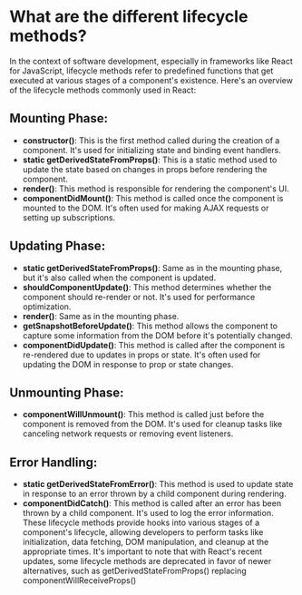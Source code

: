 # What are the different lifecycle methods?
In the context of software development, especially in frameworks like React for JavaScript, lifecycle methods refer to predefined functions that get executed at various stages of a component's existence. Here's an overview of the lifecycle methods commonly used in React:

## Mounting Phase:
 - **constructor()**: 
   This is the first method called during the creation of a component. It's used for initializing state and binding event handlers.
 - **static getDerivedStateFromProps()**: 
This is a static method used to update the state based on changes in props before rendering the component.
- **render()**:
This method is responsible for rendering the component's UI.
- **componentDidMount()**: This method is called once the component is mounted to the DOM. It's often used for making AJAX requests or setting up subscriptions.
## Updating Phase:
 - **static getDerivedStateFromProps()**: Same as in the mounting phase, but it's also called when the component is updated.
 - **shouldComponentUpdate()**: This method determines whether the component should re-render or not. It's used for performance optimization.
 - **render()**: Same as in the mounting phase.
 - **getSnapshotBeforeUpdate()**: This method allows the component to capture some information from the DOM before it's potentially changed.
 - **componentDidUpdate()**: This method is called after the component is re-rendered due to updates in props or state. It's often used for updating the DOM in response to prop or state changes.
## Unmounting Phase:
 - **componentWillUnmount()**: This method is called just before the component is removed from the DOM. It's used for cleanup tasks like canceling network requests or removing event listeners.
## Error Handling:
 - **static getDerivedStateFromError()**: This method is used to update state in response to an error thrown by a child component during rendering.
 - **componentDidCatch()**: This method is called after an error has been thrown by a child component. It's used to log the error information.
These lifecycle methods provide hooks into various stages of a component's lifecycle, allowing developers to perform tasks like initialization, data fetching, DOM manipulation, and cleanup at the appropriate times. It's important to note that with React's recent updates, some lifecycle methods are deprecated in favor of newer alternatives, such as getDerivedStateFromProps() replacing componentWillReceiveProps()
